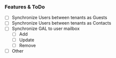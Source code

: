 ﻿


### Features & ToDo

- [ ] Synchronize Users between tenants as Guests
- [ ] Synchronize Users between tenants as Contacts
- [ ] Synchronize GAL to user mailbox
  - [ ] Add
  - [ ] Update
  - [ ] Remove
- [ ] Other
